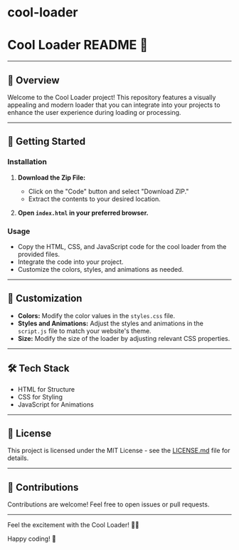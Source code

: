 # cool-loader

# Cool Loader README 🚀

---

## 🌟 Overview

Welcome to the Cool Loader project! This repository features a visually appealing and modern loader that you can integrate into your projects to enhance the user experience during loading or processing.

---

## 🚀 Getting Started

### Installation

1. **Download the Zip File:**
   - Click on the "Code" button and select "Download ZIP."
   - Extract the contents to your desired location.

2. **Open `index.html` in your preferred browser.**

### Usage

- Copy the HTML, CSS, and JavaScript code for the cool loader from the provided files.
- Integrate the code into your project.
- Customize the colors, styles, and animations as needed.

---

## 🎨 Customization

- **Colors:** Modify the color values in the `styles.css` file.
- **Styles and Animations:** Adjust the styles and animations in the `script.js` file to match your website's theme.
- **Size:** Modify the size of the loader by adjusting relevant CSS properties.

---

## 🛠️ Tech Stack

- HTML for Structure
- CSS for Styling
- JavaScript for Animations

---

## 📄 License

This project is licensed under the MIT License - see the [LICENSE.md](LICENSE.md) file for details.

---

## 🤝 Contributions

Contributions are welcome! Feel free to open issues or pull requests.

---

Feel the excitement with the Cool Loader! 🚀🌀

Happy coding! 🌟
